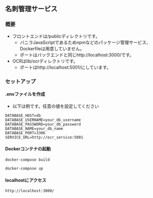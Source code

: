 ## 名刺管理サービス

### 概要
* フロントエンドは/publicディレクトリです。
  * バニラJavaScriptであるためnpmなどのパッケージ管理サービス、Dockerfileは用意していません。
  * ポートはバックエンドと同じhttp://localhost:3000/です。
* OCRはlib/ocrディレクトリです。
  * ポートはhttp://localhost:5001/にしています。

### セットアップ

#### .envファイルを作成
* 以下は例です。任意の値を設定してください
```env
DATABASE_HOST=db
DATABASE_USERNAME=your_db_username
DATABASE_PASSWORD=your_db_password
DATABASE_NAME=your_db_name
DATABASE_PORT=3306
SERVICE_URL=http://ocr_service:5001
```

#### Dockerコンテナの起動
```
docker-compose build
```

```
docker-compose up
```

#### localhostにアクセス
```
http://localhost:3000/
```
